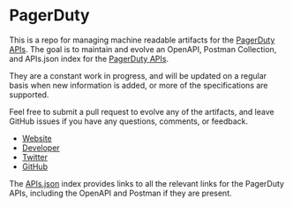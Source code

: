 # PagerDutyThis is a repo for managing machine readable artifacts for the [PagerDuty APIs](http://www.pagerduty.com). The goal is to maintain and evolve an OpenAPI, Postman Collection, and APIs.json index for the [PagerDuty APIs](http://www.pagerduty.com).They are a constant work in progress, and will be updated on a regular basis when new information is added, or more of the specifications are supported.Feel free to submit a pull request to evolve any of the artifacts, and leave GitHub issues if you have any questions, comments, or feedback.- [Website](http://www.pagerduty.com)- [Developer](http://www.pagerduty.com)- [Twitter](https://twitter.com/pagerduty)- [GitHub](https://github.com/PagerDuty)The [APIs.json](https://github.com/api-evangelist/pagerduty/blob/master/apis.json) index provides links to all the relevant links for the PagerDuty APIs, including the OpenAPI and Postman if they are present.